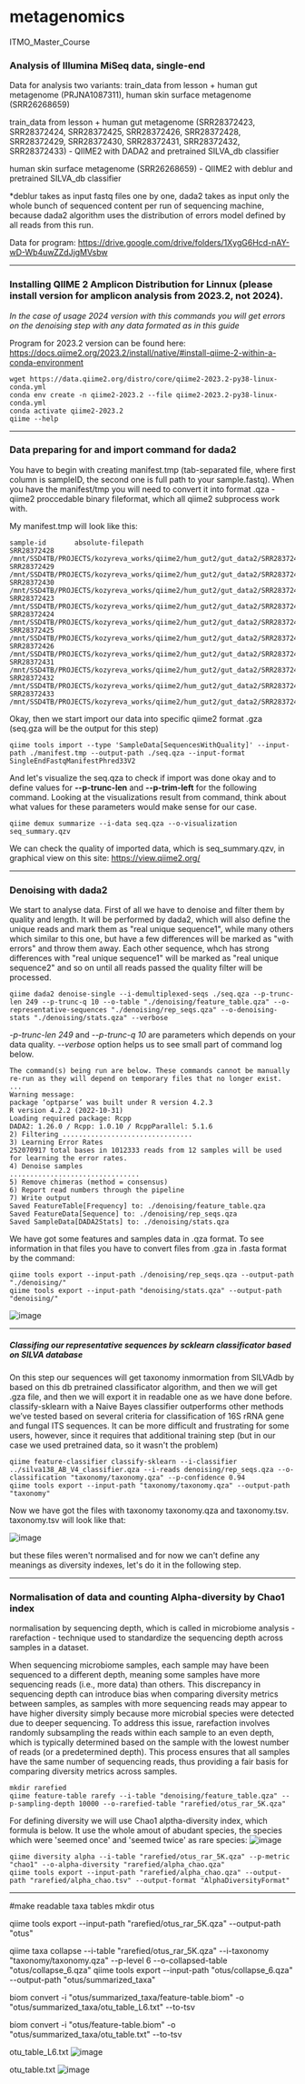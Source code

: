 # metagenomics
ITMO_Master_Course

### Analysis of Illumina MiSeq data, single-end

Data for analysis two variants: train_data from lesson + human gut metagenome (PRJNA1087311), human skin surface metagenome (SRR26268659) 

train_data from lesson + human gut metagenome (SRR28372423, SRR28372424, SRR28372425, SRR28372426, SRR28372428, SRR28372429, SRR28372430, SRR28372431, SRR28372432, SRR28372433) - QIIME2 with DADA2 and pretrained SILVA_db classifier

human skin surface metagenome (SRR26268659) - QIIME2 with deblur and pretrained SILVA_db classifier

*deblur takes as input fastq files one by one, dada2 takes as input only the whole bunch of sequenced content per run of sequencing machine, because dada2 algorithm uses the distribution of errors model defined by all reads from this run.

Data for program: https://drive.google.com/drive/folders/1XygG6Hcd-nAY-wD-Wb4uwZZdJjgMVsbw 

_________________________________________________________________________________________________________________________________________________

### Installing QIIME 2 Amplicon Distribution for Linnux (please install version for amplicon analysis from 2023.2, not 2024).
_In the case of usage 2024 version with this commands you will get errors on the denoising step with any data formated as in this guide_

Program for 2023.2 version can be found here: https://docs.qiime2.org/2023.2/install/native/#install-qiime-2-within-a-conda-environment 

```
wget https://data.qiime2.org/distro/core/qiime2-2023.2-py38-linux-conda.yml
conda env create -n qiime2-2023.2 --file qiime2-2023.2-py38-linux-conda.yml
conda activate qiime2-2023.2
qiime --help
```
_________________________________________________________________________________________________________________________________________________

### Data preparing for and import command for dada2

You have to begin with creating manifest.tmp (tab-separated file, where first column is sampleID, the second one is full path to your sample.fastq). When you have the manifest/tmp you will need to convert it into format .qza - qiime2 proccedable binary fileformat, which all qiime2 subprocess work with.

My manifest.tmp will look like this:
```
sample-id     	absolute-filepath
SRR28372428  /mnt/SSD4TB/PROJECTS/kozyreva_works/qiime2/hum_gut2/gut_data2/SRR28372428.fastq
SRR28372429  /mnt/SSD4TB/PROJECTS/kozyreva_works/qiime2/hum_gut2/gut_data2/SRR28372429.fastq
SRR28372430  /mnt/SSD4TB/PROJECTS/kozyreva_works/qiime2/hum_gut2/gut_data2/SRR28372430.fastq
SRR28372423  /mnt/SSD4TB/PROJECTS/kozyreva_works/qiime2/hum_gut2/gut_data2/SRR28372423.fastq
SRR28372424  /mnt/SSD4TB/PROJECTS/kozyreva_works/qiime2/hum_gut2/gut_data2/SRR28372424.fastq
SRR28372425  /mnt/SSD4TB/PROJECTS/kozyreva_works/qiime2/hum_gut2/gut_data2/SRR28372425.fastq
SRR28372426  /mnt/SSD4TB/PROJECTS/kozyreva_works/qiime2/hum_gut2/gut_data2/SRR28372426.fastq
SRR28372431  /mnt/SSD4TB/PROJECTS/kozyreva_works/qiime2/hum_gut2/gut_data2/SRR28372431.fastq
SRR28372432  /mnt/SSD4TB/PROJECTS/kozyreva_works/qiime2/hum_gut2/gut_data2/SRR28372432.fastq
SRR28372433  /mnt/SSD4TB/PROJECTS/kozyreva_works/qiime2/hum_gut2/gut_data2/SRR28372433.fastq
```
Okay, then we start import our data into specific qiime2 format .gza (seq.gza will be the output for this step)

```
qiime tools import --type 'SampleData[SequencesWithQuality]' --input-path ./manifest.tmp --output-path ./seq.qza --input-format SingleEndFastqManifestPhred33V2
```
And let's visualize the seq.qza to check if import was done okay and to define values for **--p-trunc-len** and **--p-trim-left** for the following command. Looking at the visualizations result from command, think about what values for these parameters would make sense for our case.
```
qiime demux summarize --i-data seq.qza --o-visualization seq_summary.qzv
```
We can check the quality of imported data, which is seq_summary.qzv, in graphical view on this site: https://view.qiime2.org/ 

_________________________________________________________________________________________________________________________________________________

### Denoising with dada2
We start to analyse data. First of all we have to denoise and filter them by quality and length. It will be performed by dada2, which will also define the unique reads and mark them as "real unique sequence1", while many others which similar to this one, but have a few differences will be marked as "with errors" and throw them away. Each other sequence, whch has strong differences with "real unique sequence1" will be marked as "real unique sequence2" and so on until all reads passed the quality filter will be processed. 

```
qiime dada2 denoise-single --i-demultiplexed-seqs ./seq.qza --p-trunc-len 249 --p-trunc-q 10 --o-table "./denoising/feature_table.qza" --o-representative-sequences "./denoising/rep_seqs.qza" --o-denoising-stats "./denoising/stats.qza" --verbose
```
_-p-trunc-len 249_ and _--p-trunc-q 10_ are parameters which depends on your data quality.   _--verbose_ option helps us to see small part of command log below. 

```
The command(s) being run are below. These commands cannot be manually re-run as they will depend on temporary files that no longer exist.
...
Warning message:
package ‘optparse’ was built under R version 4.2.3
R version 4.2.2 (2022-10-31)
Loading required package: Rcpp
DADA2: 1.26.0 / Rcpp: 1.0.10 / RcppParallel: 5.1.6
2) Filtering ................................
3) Learning Error Rates
252070917 total bases in 1012333 reads from 12 samples will be used for learning the error rates.
4) Denoise samples
................................
5) Remove chimeras (method = consensus)
6) Report read numbers through the pipeline
7) Write output
Saved FeatureTable[Frequency] to: ./denoising/feature_table.qza
Saved FeatureData[Sequence] to: ./denoising/rep_seqs.qza
Saved SampleData[DADA2Stats] to: ./denoising/stats.qza
```
We have got some features and samples data in .qza format. To see information in that files you have to convert files from .gza in .fasta format by the command:
```
qiime tools export --input-path ./denoising/rep_seqs.qza --output-path "./denoising/"
qiime tools export --input-path "denoising/stats.qza" --output-path "denoising/"
```
![image](https://github.com/AIKozyreva/metagenomics/assets/74992091/e1720c6b-f1dd-483f-a305-b3090c51e6f0)

_________________________________________________________________________________________________________________________________________________

##### Classifing our representative sequences by scklearn classificator based on SILVA database

On this step our sequences will get taxonomy inmormation from SILVAdb by based on this db pretrained classificator algorithm, and then we will get .gza file, and then we will export it in readable one as we have done before.
classify-sklearn with a Naive Bayes classifier outperforms other methods we’ve tested based on several criteria for classification of 16S rRNA gene and fungal ITS sequences. It can be more difficult and frustrating for some users, however, since it requires that additional training step (but in our case we used pretrained data, so it wasn't the problem)
```
qiime feature-classifier classify-sklearn --i-classifier ../silva138_AB_V4_classifier.qza --i-reads denoising/rep_seqs.qza --o-classification "taxonomy/taxonomy.qza" --p-confidence 0.94
qiime tools export --input-path "taxonomy/taxonomy.qza" --output-path "taxonomy"
```
Now we have got the files with taxonomy taxonomy.qza and taxonomy.tsv. taxonomy.tsv will look like that:

![image](https://github.com/AIKozyreva/metagenomics/assets/74992091/2c6d1a1f-abfc-4b40-a9b4-d9b811d38173)

but these files weren't normalised and for now we can't define any meanings as diversity indexes, let's do it in the following step.
_________________________________________________________________________________________________________________________________________________

### Normalisation of data and counting Alpha-diversity by Chao1 index

normalisation by sequencing depth, which is called in microbiome analysis - rarefaction - technique used to standardize the sequencing depth across samples in a dataset.

When sequencing microbiome samples, each sample may have been sequenced to a different depth, meaning some samples have more sequencing reads (i.e., more data) than others. This discrepancy in sequencing depth can introduce bias when comparing diversity metrics between samples, as samples with more sequencing reads may appear to have higher diversity simply because more microbial species were detected due to deeper sequencing. To address this issue, rarefaction involves randomly subsampling the reads within each sample to an even depth, which is typically determined based on the sample with the lowest number of reads (or a predetermined depth). This process ensures that all samples have the same number of sequencing reads, thus providing a fair basis for comparing diversity metrics across samples.



```
mkdir rarefied
qiime feature-table rarefy --i-table "denoising/feature_table.qza" --p-sampling-depth 10000 --o-rarefied-table "rarefied/otus_rar_5K.qza"
```
For defining diversity we will use Chao1 alptha-diversity index, which formula is below. It use the whole amout of abudant species, the species which were 'seemed once' and 'seemed twice' as rare species: 
![image](https://github.com/AIKozyreva/metagenomics/assets/74992091/7917ae00-c2e7-457b-8b84-7ed921a75dab)

```
qiime diversity alpha --i-table "rarefied/otus_rar_5K.qza" --p-metric "chao1" --o-alpha-diversity "rarefied/alpha_chao.qza"
qiime tools export --input-path "rarefied/alpha_chao.qza" --output-path "rarefied/alpha_chao.tsv" --output-format "AlphaDiversityFormat"
```
_____________________________________________________________________________________________________________________________________________________


#make readable taxa tables
mkdir otus

qiime tools export --input-path "rarefied/otus_rar_5K.qza" --output-path "otus"

qiime taxa collapse --i-table "rarefied/otus_rar_5K.qza" --i-taxonomy "taxonomy/taxonomy.qza" --p-level 6 --o-collapsed-table "otus/collapse_6.qza"
qiime tools export --input-path "otus/collapse_6.qza" --output-path "otus/summarized_taxa"


biom convert -i "otus/summarized_taxa/feature-table.biom" -o "otus/summarized_taxa/otu_table_L6.txt" --to-tsv


biom convert -i "otus/feature-table.biom" -o "otus/summarized_taxa/otu_table.txt" --to-tsv

otu_table_L6.txt 
![image](https://github.com/AIKozyreva/metagenomics/assets/74992091/16cb60b9-2fd8-4d77-aa90-52dd044d3242)

otu_table.txt
![image](https://github.com/AIKozyreva/metagenomics/assets/74992091/4b06a257-61fd-428b-959b-5e1d5bdc8de9)

